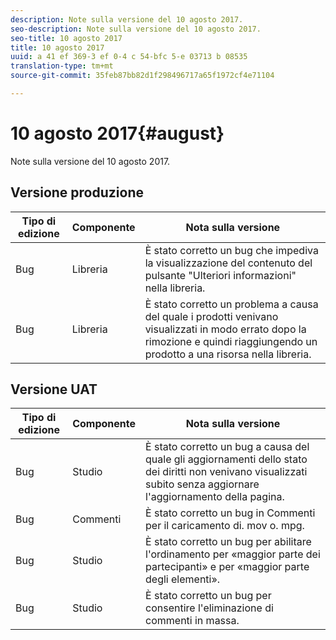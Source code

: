 ```yaml
---
description: Note sulla versione del 10 agosto 2017.
seo-description: Note sulla versione del 10 agosto 2017.
seo-title: 10 agosto 2017
title: 10 agosto 2017
uuid: a 41 ef 369-3 ef 0-4 c 54-bfc 5-e 03713 b 08535
translation-type: tm+mt
source-git-commit: 35feb87bb82d1f298496717a65f1972cf4e71104

---
```



# 10 agosto 2017{#august}

Note sulla versione del 10 agosto 2017.

## Versione produzione

| **Tipo di edizione** | **Componente** | **Nota sulla versione** |
|---|---|---|
| Bug | Libreria | È stato corretto un bug che impediva la visualizzazione del contenuto del pulsante "Ulteriori informazioni" nella libreria. |
| Bug | Libreria | È stato corretto un problema a causa del quale i prodotti venivano visualizzati in modo errato dopo la rimozione e quindi riaggiungendo un prodotto a una risorsa nella libreria. |

## Versione UAT

| **Tipo di edizione** | **Componente** | **Nota sulla versione** |
|---|---|---|
| Bug | Studio | È stato corretto un bug a causa del quale gli aggiornamenti dello stato dei diritti non venivano visualizzati subito senza aggiornare l'aggiornamento della pagina. |
| Bug | Commenti | È stato corretto un bug in Commenti per il caricamento di. mov o. mpg. |
| Bug | Studio | È stato corretto un bug per abilitare l'ordinamento per «maggior parte dei partecipanti» e per «maggior parte degli elementi». |
| Bug | Studio | È stato corretto un bug per consentire l'eliminazione di commenti in massa. |

